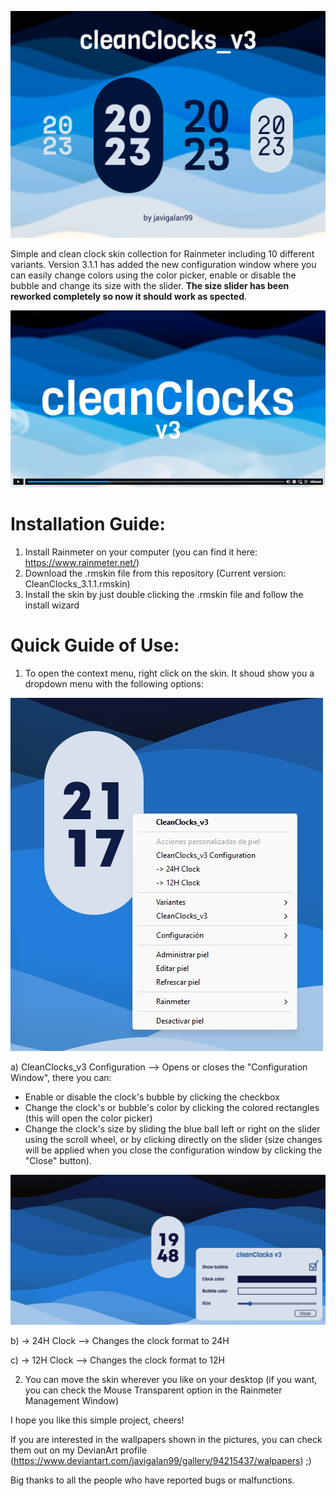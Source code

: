 ![cleanClocks_v3 cover_image](assets/CleanClocks_v3.png)

Simple and clean clock skin collection for Rainmeter including 10 different variants.
Version 3.1.1 has added the new configuration window where you can easily change colors
using the color picker, enable or disable the bubble and change its size with the slider.
**The size slider has been reworked completely so now it should work as spected**.

[![Watch the video](assets/Vimeo_video.png)](https://vimeo.com/1054623325)

Installation Guide:
==========================================================================================
1. Install Rainmeter on your computer (you can find it here: https://www.rainmeter.net/)
2. Download the .rmskin file from this repository (Current version: CleanClocks_3.1.1.rmskin)
3. Install the skin by just double clicking the .rmskin file and follow the install wizard

Quick Guide of Use:
==========================================================================================
1. To open the context menu, right click on the skin. It shoud show you a dropdown menu
with the following options:

![cleanClocks_v3 cover_image](assets/contextual_menu.jpg)

   a) CleanClocks_v3 Configuration --> Opens or closes the "Configuration Window", there
you can:

   - Enable or disable the clock's bubble by clicking the checkbox
   - Change the clock's or bubble's color by clicking the colored rectangles (this will
open the color picker)
   - Change the clock's size by sliding the blue ball left or right on the slider using the scroll wheel, or by clicking directly on the slider (size changes will be applied when you close the configuration window by clicking the "Close" button).

![cleanClocks_v3 cover_image](assets/ScreenCap.png)

   b) -> 24H Clock --> Changes the clock format to 24H
   
   c) -> 12H Clock --> Changes the clock format to 12H
  
2. You can move the skin wherever you like on your desktop (if you want, you can check 
the Mouse Transparent option in the Rainmeter Management Window)

I hope you like this simple project, cheers!

If you are interested in the wallpapers shown in the pictures, you can check them out on my
DevianArt profile (https://www.deviantart.com/javigalan99/gallery/94215437/walpapers) ;)

Big thanks to all the people who have reported bugs or malfunctions.
